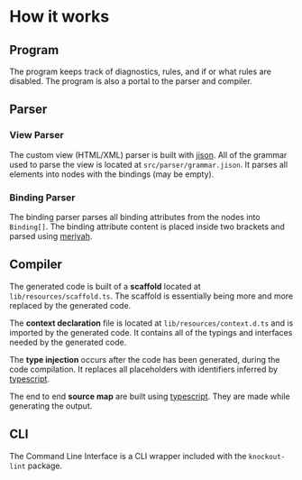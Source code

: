 # How it works

## Program

The program keeps track of diagnostics, rules, and if or what rules are disabled. The program is also a portal to the parser and compiler.

## Parser

### View Parser

The custom view (HTML/XML) parser is built with [jison](https://github.com/zaach/jison). All of the grammar used to parse the view is located at `src/parser/grammar.jison`. It parses all elements into nodes with the bindings (may be empty).

### Binding Parser

The binding parser parses all binding attributes from the nodes into `Binding[]`. The binding attribute content is placed inside two brackets and parsed using [meriyah](https://github.com/meriyah/meriyah).

## Compiler

The generated code is built of a **scaffold** located at `lib/resources/scaffold.ts`. The scaffold is essentially being more and more replaced by the generated code.

The **context declaration** file is located at `lib/resources/context.d.ts` and is imported by the generated code. It contains all of the typings and interfaces needed by the generated code.

The **type injection** occurs after the code has been generated, during the code compilation. It replaces all placeholders with identifiers inferred by [typescript](https://github.com/microsoft/typescript).

The end to end **source map** are built using [typescript](https://github.com/microsoft/typescript). They are made while generating the output.

## CLI

The Command Line Interface is a CLI wrapper included with the `knockout-lint` package.
